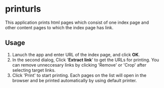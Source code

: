 # printurls

This application prints html pages which consist of one index page and other content pages to which the index page has link.

## Usage
1. Lanuch the app and enter URL of the index page, and click **OK**.
2. In the second dialog, Click '**Extract link**' to get the URLs for printing. You can remove unneccesary links by clicking 'Remove' or 'Crop' after selecting target links.
3. Click 'Print' to start printing. Each pages on the list will open in the browser and be printed automatically by using default printer.

